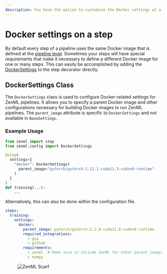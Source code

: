 ```yaml
---
description: You have the option to customize the Docker settings at a step level.
---
```


# Docker settings on a step

By default every step of a pipeline uses the same Docker image that is defined at the [pipeline level](./docker-settings-on-a-pipeline.md). Sometimes your steps will have special requirements that make it necessary to define a different Docker image for one or many steps. This can easily be accomplished by adding the [DockerSettings](https://sdkdocs.zenml.io/latest/core_code_docs/core-config.html#zenml.config.docker_settings) to the step decorator directly.

## DockerSettings Class

The `DockerSettings` class is used to configure Docker-related settings for ZenML pipelines. It allows you to specify a parent Docker image and other configurations necessary for building Docker images to run ZenML pipelines. The `parent_image` attribute is specific to `DockerSettings` and not available in `BaseSettings`.

### Example Usage

```python
from zenml import step
from zenml.config import DockerSettings

@step(
  settings={
    "docker": DockerSettings(
      parent_image="pytorch/pytorch:1.12.1-cuda11.3-cudnn8-runtime"
    )
  }
)
def training(...):
	...
```

Alternatively, this can also be done within the configuration file.

```yaml
steps:
  training:
    settings:
      docker:
        parent_image: pytorch/pytorch:2.2.0-cuda11.8-cudnn8-runtime
        required_integrations:
          - gcp
          - github
        requirements:
          - zenml  # Make sure to include ZenML for other parent images
          - numpy
```
<!-- For scarf -->
<figure><img alt="ZenML Scarf" referrerpolicy="no-referrer-when-downgrade" src="https://static.scarf.sh/a.png?x-pxid=f0b4f458-0a54-4fcd-aa95-d5ee424815bc" /></figure>


